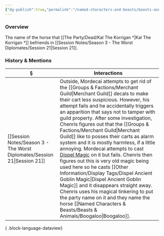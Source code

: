 ```yaml
---
{"dg-publish":true,"permalink":"/named-characters-and-beasts/beasts-and-animals/boogaloo/","tags":["NPC"],"updated":"2025-08-29T22:44:55.951+01:00"}
---
```



### Overview
The name of the horse that [[The Party/Dead/Kal The Korrigan †\|Kal The Korrigan †]] befriends in [[Session Notes/Season 3 - The Worst Diplomates/Session 21\|Session 21]].

### History & Mentions
| §                                                                           | Interactions                                                                                                                                                                                                                                                                                                                                                                                                                                                                                                                                                                                                                                                                                                                                                    |
| --------------------------------------------------------------------------- | --------------------------------------------------------------------------------------------------------------------------------------------------------------------------------------------------------------------------------------------------------------------------------------------------------------------------------------------------------------------------------------------------------------------------------------------------------------------------------------------------------------------------------------------------------------------------------------------------------------------------------------------------------------------------------------------------------------------------------------------------------------- |
| [[Session Notes/Season 3 - The Worst Diplomates/Session 21\|Session 21]] | Outside, Mordecai attempts to get rid of the [[Groups & Factions/Merchant Guild\|Merchant Guild]] decals to make their cart less suspicious. However, his attempt fails and he accidentally triggers an apparition that says not to tamper with guild property. After some investigation, Chenris figures out that the [[Groups & Factions/Merchant Guild\|Merchant Guild]] like to posses their carts as alarm system and it is mostly harmless, if a little annoying. Mordecai attempts to cast [Dispel Magic]( https://www.dndbeyond.com/spells/dispel-magic) on it but fails. Chenris then figures out this is very old magic being used here so he casts [[Other Information/Display Tags/Dispel Ancient Goblin Magic\|Dispel Ancient Goblin Magic]] and it disappears straight away. Chenris uses his magical tinkering to put the party name on it and they name the horse [[Named Characters & Beasts/Beasts & Animals/Boogaloo\|Boogaloo]]. |

{ .block-language-dataview}